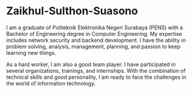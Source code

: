# Zaikhul-Sulthon-Suasono

I am a graduate of Politeknik Elektronika Negeri Surabaya (PENS) with a Bachelor of Engineering degree in Computer Engineering. My expertise includes network security and backend development. I have the ability in problem solving, analysis, management, planning, and passion to keep learning new things.

As a hard worker, I am also a good team player. I have participated in several organizations, trainings, and internships. With the combination of technical skills and good personality, I am ready to face the challenges in the world of information technology.
